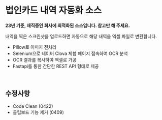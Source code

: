 # 법인카드 내역 자동화 소스

**23년 기준, 재직중인 회사에 최적화된 소스입니다. 참고만 해 주세요.**

내역을 찍은 스크린샷을 업로드하면
자동으로 해당 내역을 엑셀 파일로 변환합니다.

- Pillow로 이미지 전처리
- Selenium으로 네이버 Clova 체험 페이지 접속하여 OCR 분석
- OCR 결과를 복사하여 엑셀로 가공
- Fastapi를 통한 간단한 REST API 형태로 제공

<br>

## 수정사항
- Code Clean (0422)
- 클립보드 기능 제거 (0409)
